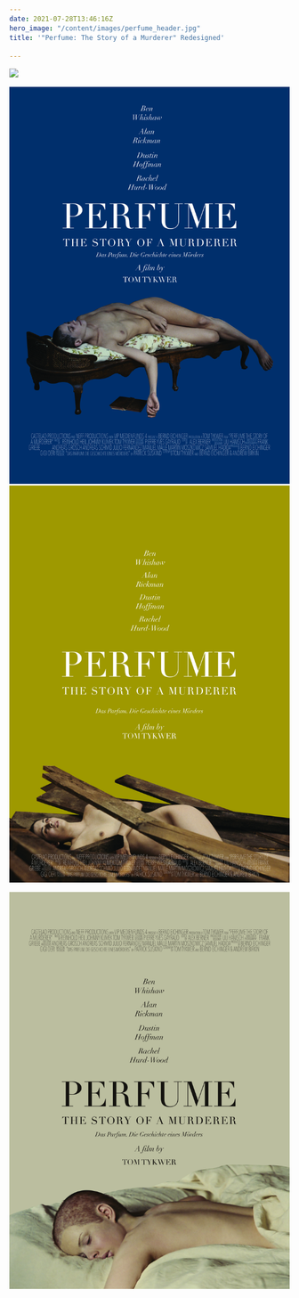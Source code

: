 ```yaml
---
date: 2021-07-28T13:46:16Z
hero_image: "/content/images/perfume_header.jpg"
title: '"Perfume: The Story of a Murderer" Redesigned'

---
```

![](/content/images/perfume_posters_original.jpg)

![](/content/images/perfume_poster_blue-1.jpg)![](/content/images/perfume_poster_yellow.jpg)

![](/content/images/perfume_poste_beige-1.jpg)